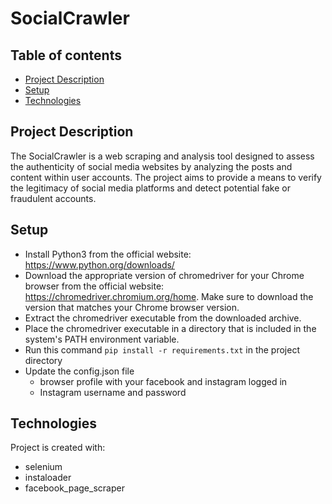 # SocialCrawler

## Table of contents
* [Project Description](#Project-Decription)
* [Setup](#Setup)
* [Technologies](#Technologies)

## Project Description
The SocialCrawler is a web scraping and analysis tool designed to assess the authenticity of social media websites by analyzing the posts and content within user accounts. The project aims to provide a means to verify the legitimacy of social media platforms and detect potential fake or fraudulent accounts.

## Setup

* Install Python3 from the official website: https://www.python.org/downloads/
* Download the appropriate version of chromedriver for your Chrome browser from the official website: https://chromedriver.chromium.org/home. Make sure to download the version that matches your Chrome browser version.
* Extract the chromedriver executable from the downloaded archive.
* Place the chromedriver executable in a directory that is included in the system's PATH environment variable.
* Run this command ```pip install -r requirements.txt``` in the project directory
* Update the config.json file
  * browser profile with your facebook and instagram logged in
  * Instagram username and password

## Technologies
Project is created with:
* selenium
* instaloader
* facebook_page_scraper
